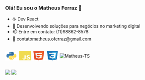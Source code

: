 ### Olá! Eu sou o Matheus Ferraz 👋

- ☕ Dev React
- 💼 Desenvolvendo soluções para negócios no marketing digital 
- 📫 Entre em contato: (11)98862-8578 
- 📩 contatomatheus.oferraz@gmail.com 

<div style="display: inline_block"><br>
  <img align="center" alt="Matheus-Python" height="30" width="40" src="https://raw.githubusercontent.com/devicons/devicon/master/icons/python/python-original.svg">
  <img align="center" alt="Matheus-Js" height="30" width="40" src="https://raw.githubusercontent.com/devicons/devicon/master/icons/javascript/javascript-plain.svg">
  <img align="center" alt="Matheus-HTML" height="30" width="40" src="https://raw.githubusercontent.com/devicons/devicon/master/icons/html5/html5-original.svg">
  <img align="center" alt="Matheus-CSS" height="30" width="40" src="https://raw.githubusercontent.com/devicons/devicon/master/icons/css3/css3-original.svg">
  <img align="center" alt="Matheus-TS" height="40" width="45" src="https://img.icons8.com/?size=100&id=uJM6fQYqDaZK&format=png&color=000000">

  
  
  ##
 
<div> 
  <a href = "mailto:contatomatheus.oferraz@gmail.com"><img src="https://img.shields.io/badge/-Gmail-%23333?style=for-the-badge&logo=gmail&logoColor=white" target="_blank"></a>
  <a href="https://www.linkedin.com/in/matheus-ferraz-a78b95222/" target="_blank"><img src="https://img.shields.io/badge/-LinkedIn-%230077B5?style=for-the-badge&logo=linkedin&logoColor=white" target="_blank"></a> 
  
</div>
